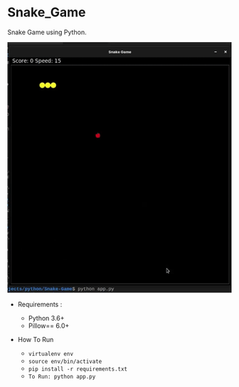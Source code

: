 # Snake_Game
Snake Game using Python.

![](snake-game-demo.gif)

* Requirements :
  * Python 3.6+
  * Pillow== 6.0+

* How To Run
  * `virtualenv env`
  * `source env/bin/activate`
  * `pip install -r requirements.txt`
  * `To Run: python app.py`
    

